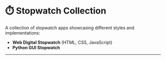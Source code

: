 # ⏱️ Stopwatch Collection

A collection of stopwatch apps showcasing different styles and implementations:

- **Web Digital Stopwatch** (HTML, CSS, JavaScript)
- **Python GUI Stopwatch**

---
